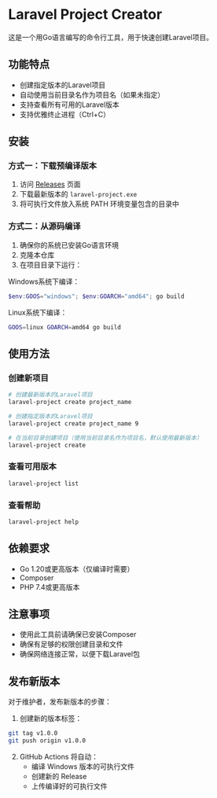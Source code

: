 # Laravel Project Creator

这是一个用Go语言编写的命令行工具，用于快速创建Laravel项目。

## 功能特点

- 创建指定版本的Laravel项目
- 自动使用当前目录名作为项目名（如果未指定）
- 支持查看所有可用的Laravel版本
- 支持优雅终止进程（Ctrl+C）

## 安装

### 方式一：下载预编译版本

1. 访问 [Releases](../../releases) 页面
2. 下载最新版本的 `laravel-project.exe`
3. 将可执行文件放入系统 PATH 环境变量包含的目录中

### 方式二：从源码编译

1. 确保你的系统已安装Go语言环境
2. 克隆本仓库
3. 在项目目录下运行：

Windows系统下编译：
```powershell
$env:GOOS="windows"; $env:GOARCH="amd64"; go build
```

Linux系统下编译：
```bash
GOOS=linux GOARCH=amd64 go build
```

## 使用方法

### 创建新项目

```bash
# 创建最新版本的Laravel项目
laravel-project create project_name

# 创建指定版本的Laravel项目
laravel-project create project_name 9

# 在当前目录创建项目（使用当前目录名作为项目名，默认使用最新版本）
laravel-project create
```

### 查看可用版本

```bash
laravel-project list
```

### 查看帮助

```bash
laravel-project help
```

## 依赖要求

- Go 1.20或更高版本（仅编译时需要）
- Composer
- PHP 7.4或更高版本

## 注意事项

- 使用此工具前请确保已安装Composer
- 确保有足够的权限创建目录和文件
- 确保网络连接正常，以便下载Laravel包

## 发布新版本

对于维护者，发布新版本的步骤：

1. 创建新的版本标签：
```bash
git tag v1.0.0
git push origin v1.0.0
```

2. GitHub Actions 将自动：
   - 编译 Windows 版本的可执行文件
   - 创建新的 Release
   - 上传编译好的可执行文件